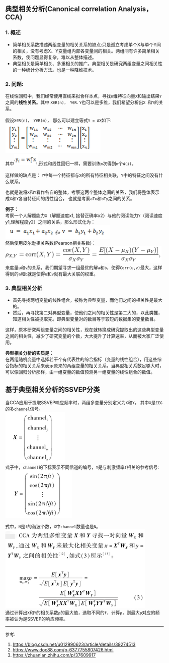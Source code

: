 ## 典型相关分析(Canonical correlation Analysis， CCA)

### 1. 概述

- 简单相关系数描述两组变量的相关关系的缺点:只是孤立考虑单个X与单个Y间的相关，没有考虑X、Y变量组内部各变量间的相关。两组间有许多简单相关系数，使问题显得复杂，难以从整体描述。
- 典型相关是简单相关、多重相关的推广。典型相关是研究两组变量之间相关性的一种统计分析方法。也是一种降维技术。

### 2. 问题: 

在线性回归中，我们经常使用直线来拟合样本点，寻找``n``维特征向量``X``和输出结果``Y``之间的**线性关系**。其中 ``X∈R(n)， Y∈R``. ``Y``也可以是多维，我们希望分析出``X ``和``Y``的关系。<br>
<br>
假设``X∈R(n)， Y∈R(m)``， 那么可以建立等式``Y = AX``如下:<br>
![gongshi](https://github.com/shuangshuangshuangfeng/daguaishengji/blob/master/others/CCA/gongshi.jpg?raw=true) <br>
其中![gongshi](https://github.com/shuangshuangshuangfeng/daguaishengji/blob/master/others/CCA/gongshi2.png?raw=true),形式和线性回归一样，需要训练``m``次得到``m``个``W(i)``。<br>
<br>
这样做的缺点是： ``Y``中每一个特征都与``X``的所有特征相关联，``Y``中的特征之间没有什么联系。

也就是说将``X``和``Y``看作各自的整体，考察这两个整体之间的关系，我们将整体表示成``X``和``Y``各自特征间的线性组合， 也就是考察``aTx``和``bTy``之间的关系。

**例子：**<br>
考察一个人解题能力``X``（解题速度x1, 接替正确率x2）与他的阅读能力``Y``（阅读速度y1,理解程度y2）之间的关系，那么形式化为：<br>
![gongshi](https://github.com/shuangshuangshuangfeng/daguaishengji/blob/master/others/CCA/gongshi3.png?raw=true) <br>
然后使用皮尔逊相关系数(Pearson相关系数)：<br>
![gongshi](https://github.com/shuangshuangshuangfeng/daguaishengji/blob/master/others/CCA/gongshi4.png?raw=true) <br>
来度量``u``和``v``的关系，我们期望寻求一组最优的解``a``和``b``，使得``Corr(u,v)``最大，这样得到的``a``和``b``就是使得``u``和``v``就有最大关联的权重。

### 3. 典型相关分析

-  首先寻找两组变量的线性组合，被称为典型变量，而他们之间的相关性是最大的。
-  然后，再寻找第二对典型变量，使他们之间的相关性是第二大的，以此类推，知道相关性被提取完。即典型变量对的数目等于较短的数据集的变量数目。

这样，原本研究两组变量之间的相关性，现在就转换成研究提取出的这些典型变量之间的相关性，减少了研究变量的个数，大大提升了计算速率，从而被大家广泛使用。

**典型相关分析的实质是：**<br>
在两组随机变量中选择若干个有代表性的综合指标（变量的线性组合），用这些综合指标的相关关系来表示原来的两组变量的相关关系。当典型相关系数足够大时，可以像回归分析那样，由一组变量的数值预测另一组变量的线性组合的数值。



## 基于典型相关分析的SSVEP分类

当CCA应用于提取SSVEP响应频率时，两组多变量分别定义为``X``和``Y``， 其中``X``是``EEG``的多``channel``信号。<br>
![gongshi](https://github.com/shuangshuangshuangfeng/daguaishengji/blob/master/others/CCA/gongshi5.png?raw=true) <br>
式子中，``channel``的下标表示不同信道的编号，``Y``是与刺激频率``f``相关的参考信号:<br>
![gongshi](https://github.com/shuangshuangshuangfeng/daguaishengji/blob/master/others/CCA/gongshi6.png?raw=true) <br>

式中，``N``是``f``的谐波个数，``X``中``channel``数量也是``N``。<br>
![gongshi](https://github.com/shuangshuangshuangfeng/daguaishengji/blob/master/others/CCA/gongshi7.png?raw=true) <br>
通过计算出``X``和``Y``的相关系数``ρ``的最大值，选取不同的``f``，计算``ρ``，则最大``ρ``对应的频率被认为是SSVEP的响应频率。




--------------------------------------
参考: <br>
1. https://blog.csdn.net/u012990623/article/details/39274513
2. https://www.doc88.com/p-6377755807426.html
3. https://zhuanlan.zhihu.com/p/37609917
